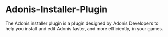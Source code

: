 # Adonis-Installer-Plugin
The Adonis installer plugin is a plugin designed by Adonis Developers to help you install and edit Adonis faster, and more efficiently, in your games.
